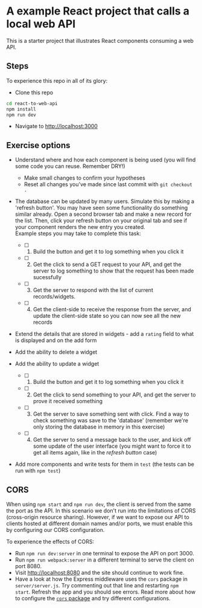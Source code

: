 # A example React project that calls a local web API

This is a starter project that illustrates React components consuming a web API.


## Steps

To experience this repo in all of its glory:

* Clone this repo

```sh
cd react-to-web-api
npm install
npm run dev
```

* Navigate to [http://localhost:3000](http://localhost:3000)


## Exercise options

* Understand where and how each component is being used (you will find some code you can reuse. Remember DRY!)

  - Make small changes to confirm your hypotheses
  - Reset all changes you've made since last commit with `git checkout .`

* The database can be updated by many users. Simulate this by making a 'refresh button'. You may have seen some functionality do something similar already. Open a second browser tab and make a new record for the list. Then, click your refresh button on your original tab and see if your component renders the new entry you created.  
Example steps you may take to complete this task: 

  - [ ] 1. Build the button and get it to log something when you click it
  - [ ] 2. Get the click to send a GET request to your API, and get the server to log something to show that the request has been made sucessfully
  - [ ] 3. Get the server to respond with the list of current records/widgets.
  - [ ] 4. Get the client-side to receive the response from the server, and update the client-side state so you can now see all the new records

* Extend the details that are stored in widgets - add a `rating` field to what is displayed and on the add form

* Add the ability to delete a widget

* Add the ability to update a widget

  - [ ] 1. Build the button and get it to log something when you click it
  - [ ] 2. Get the click to send something to your API, and get the server to prove it received something
  - [ ] 3. Get the server to save something sent with click. Find a way to check something was save to the 'database' (remember we're only storing the database in memory in this exercise)
  - [ ] 4. Get the server to send a message back to the user, and kick off some update of the user interface (you might want to force it to get all items again, like in the _refresh button_ case)

* Add more components and write tests for them in `test` (the tests can be run with `npm test`)


## CORS

When using `npm start` and `npm run dev`, the client is served from the same the port as the API. In this scenario we don't run into the limitations of CORS (cross-origin resource sharing). However, if we want to expose our API to clients hosted at different domain names and/or ports, we must enable this by configuring our CORS configuration.

To experience the effects of CORS:

* Run `npm run dev:server` in one terminal to expose the API on port 3000.
* Run `npm run webpack:server` in a different terminal to serve the client on port 8080.
* Visit [http://localhost:8080](http://localhost:8080) and the site should continue to work fine.
* Have a look at how the Express middleware uses the `cors` package in `server/server.js`. Try commenting out that line and restarting `npm start`. Refresh the app and you should see errors. Read more about how to configure the [`cors` package](https://npmjs.org/package/cors) and try different configurations.

